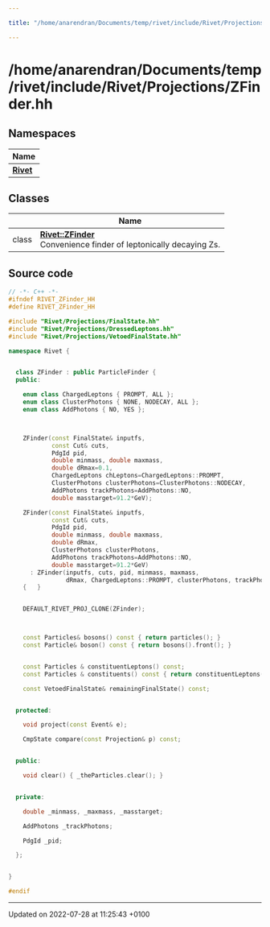 ```yaml
---

title: "/home/anarendran/Documents/temp/rivet/include/Rivet/Projections/ZFinder.hh"

---
```


# /home/anarendran/Documents/temp/rivet/include/Rivet/Projections/ZFinder.hh



## Namespaces

| Name           |
| -------------- |
| **[Rivet](http://example.org/namespaces/namespacerivet/)**  |

## Classes

|                | Name           |
| -------------- | -------------- |
| class | **[Rivet::ZFinder](http://example.org/classes/classrivet_1_1zfinder/)** <br>Convenience finder of leptonically decaying Zs.  |




## Source code

```cpp
// -*- C++ -*-
#ifndef RIVET_ZFinder_HH
#define RIVET_ZFinder_HH

#include "Rivet/Projections/FinalState.hh"
#include "Rivet/Projections/DressedLeptons.hh"
#include "Rivet/Projections/VetoedFinalState.hh"

namespace Rivet {


  class ZFinder : public ParticleFinder {
  public:

    enum class ChargedLeptons { PROMPT, ALL };
    enum class ClusterPhotons { NONE, NODECAY, ALL };
    enum class AddPhotons { NO, YES };



    ZFinder(const FinalState& inputfs,
            const Cut& cuts,
            PdgId pid,
            double minmass, double maxmass,
            double dRmax=0.1,
            ChargedLeptons chLeptons=ChargedLeptons::PROMPT,
            ClusterPhotons clusterPhotons=ClusterPhotons::NODECAY,
            AddPhotons trackPhotons=AddPhotons::NO,
            double masstarget=91.2*GeV);

    ZFinder(const FinalState& inputfs,
            const Cut& cuts,
            PdgId pid,
            double minmass, double maxmass,
            double dRmax,
            ClusterPhotons clusterPhotons,
            AddPhotons trackPhotons=AddPhotons::NO,
            double masstarget=91.2*GeV)
      : ZFinder(inputfs, cuts, pid, minmass, maxmass,
                dRmax, ChargedLeptons::PROMPT, clusterPhotons, trackPhotons, masstarget)
    {   }


    DEFAULT_RIVET_PROJ_CLONE(ZFinder);



    const Particles& bosons() const { return particles(); }
    const Particle& boson() const { return bosons().front(); }


    const Particles & constituentLeptons() const;
    const Particles & constituents() const { return constituentLeptons(); }

    const VetoedFinalState& remainingFinalState() const;


  protected:

    void project(const Event& e);

    CmpState compare(const Projection& p) const;


  public:

    void clear() { _theParticles.clear(); }


  private:

    double _minmass, _maxmass, _masstarget;

    AddPhotons _trackPhotons;

    PdgId _pid;

  };


}

#endif
```


-------------------------------

Updated on 2022-07-28 at 11:25:43 +0100

